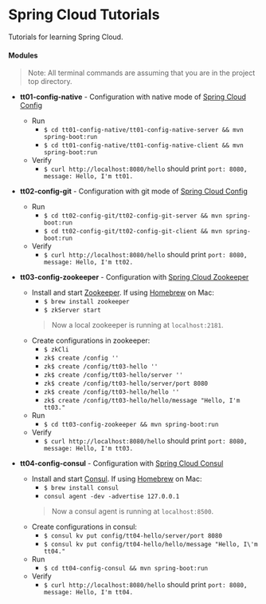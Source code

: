 # Spring Cloud Tutorials

Tutorials for learning Spring Cloud.

#### Modules
> Note: All terminal commands are assuming that you are in the project top directory.
- **tt01-config-native** - Configuration with native mode of [Spring Cloud Config](http://cloud.spring.io/spring-cloud-config/)
    - Run
        - `$ cd tt01-config-native/tt01-config-native-server && mvn spring-boot:run`
        - `$ cd tt01-config-native/tt01-config-native-client && mvn spring-boot:run`
    - Verify
        - `$ curl http://localhost:8080/hello` should print `port: 8080, message: Hello, I'm tt01.`

- **tt02-config-git** - Configuration with git mode of [Spring Cloud Config](http://cloud.spring.io/spring-cloud-config/)
    - Run
        - `$ cd tt02-config-git/tt02-config-git-server && mvn spring-boot:run`
        - `$ cd tt02-config-git/tt02-config-git-client && mvn spring-boot:run`
    - Verify
        - `$ curl http://localhost:8080/hello` should print `port: 8080, message: Hello, I'm tt02.`
 
- **tt03-config-zookeeper** - Configuration with [Spring Cloud Zookeeper](http://cloud.spring.io/spring-cloud-zookeeper/)
    - Install and start [Zookeeper](http://zookeeper.apache.org/). If using [Homebrew](https://brew.sh/) on Mac:
        - `$ brew install zookeeper`
        - `$ zkServer start`
        > Now a local zookeeper is running at `localhost:2181`.
    - Create configurations in zookeeper:
        - `$ zkCli`
        - `zk$ create /config ''`
        - `zk$ create /config/tt03-hello ''`
        - `zk$ create /config/tt03-hello/server ''`
        - `zk$ create /config/tt03-hello/server/port 8080`
        - `zk$ create /config/tt03-hello/hello ''`
        - `zk$ create /config/tt03-hello/hello/message "Hello, I'm tt03."`
    - Run
        - `$ cd tt03-config-zookeeper && mvn spring-boot:run`
    - Verify
        - `$ curl http://localhost:8080/hello` should print `port: 8080, message: Hello, I'm tt03.`

- **tt04-config-consul** - Configuration with [Spring Cloud Consul](http://cloud.spring.io/spring-cloud-consul/)
    - Install and start [Consul](https://www.consul.io). If using [Homebrew](https://brew.sh/) on Mac:
        - `$ brew install consul`
        - `consul agent -dev -advertise 127.0.0.1`
        > Now a consul agent is running at `localhost:8500`.
    - Create configurations in consul:
        - `$ consul kv put config/tt04-hello/server/port 8080`
        - `$ consul kv put config/tt04-hello/hello/message "Hello, I\'m tt04."`
    - Run
        - `$ cd tt04-config-consul && mvn spring-boot:run`
    - Verify
        - `$ curl http://localhost:8080/hello` should print `port: 8080, message: Hello, I'm tt04.`
